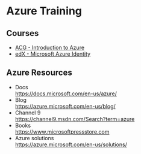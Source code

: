 # Azure Training

## Courses

* [ACG - Introduction to Azure](#acg-introduction-to-azure/readme.md)
* [edX - Microsoft Azure Identity](#edx-microsoft-azure-identity/readme.md)

## Azure Resources

* Docs  
  https://docs.microsoft.com/en-us/azure/
* Blog  
  https://azure.microsoft.com/en-us/blog/
* Channel 9  
  https://channel9.msdn.com/Search?term=azure
* Books  
  https://www.microsoftpressstore.com
* Azure solutions  
  https://azure.microsoft.com/en-us/solutions/
